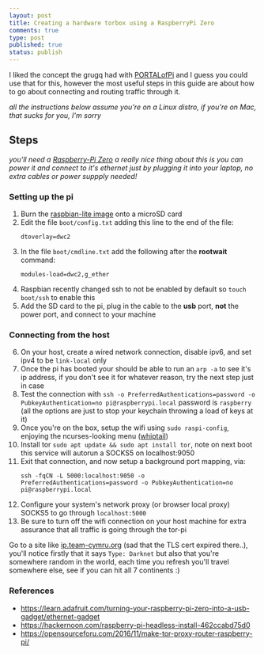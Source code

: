 ```yaml
---
layout: post
title: Creating a hardware torbox using a RaspberryPi Zero
comments: true
type: post
published: true
status: publish
---
```


I liked the concept the grugq had with [PORTALofPi](https://github.com/grugq/PORTALofPi) and I guess you could use that for this, however the most useful steps in this guide are about how to go about connecting and routing traffic through it.

_all the instructions below assume you're on a Linux distro, if you're on Mac, that sucks for you, I'm sorry_ 

## Steps

_you'll need a [Raspberry-Pi Zero](https://www.raspberrypi.org/products/raspberry-pi-zero/) a really nice thing about this is you can power it and connect to it's ethernet just by plugging it into your laptop, no extra cables or power suppply needed!_

### Setting up the pi

1. Burn the [raspbian-lite image](https://www.raspberrypi.org/downloads/raspbian/) onto a microSD card
2. Edit the file `boot/config.txt` adding this line to the end of the file:    
   ```
   dtoverlay=dwc2
   ```
3. In the file `boot/cmdline.txt` add the following after the **rootwait** command:    
   ```
   modules-load=dwc2,g_ether
   ```
4. Raspbian recently changed ssh to not be enabled by default so `touch boot/ssh` to enable this
5. Add the SD card to the pi, plug in the cable to the **usb** port, **not** the power port, and connect to your machine

### Connecting from the host

6. On your host, create a wired network connection, disable ipv6, and set ipv4 to be `link-local` only
7. Once the pi has booted your should be able to run an `arp -a` to see it's ip address, if you don't see it for whatever reason, try the next step just in case
8. Test the connection with `ssh -o PreferredAuthentications=password -o PubkeyAuthentication=no pi@raspberrypi.local` password is `raspberry` (all the options are just to stop your keychain throwing a load of keys at it)
8. Once you're on the box, setup the wifi using `sudo raspi-config`, enjoying the ncurses-looking menu ([whiptail](https://en.wikibooks.org/wiki/Bash_Shell_Scripting/Whiptail))
9. Install tor `sudo apt update && sudo apt install tor`, note on next boot this service will autorun a SOCKS5 on localhost:9050
10. Exit that connection, and now setup a background port mapping, via:    
    ```
    ssh -fqCN -L 5000:localhost:9050 -o PreferredAuthentications=password -o PubkeyAuthentication=no pi@raspberrypi.local
    ```
11. Configure your system's network proxy (or browser local proxy) SOCKS5 to go through `localhost:5000`
12. Be sure to turn off the wifi connection on your host machine for extra assurance that all traffic is going through the tor-pi

Go to a site like [ip.team-cymru.org](https://ip.team-cymru.org) (sad that the TLS cert expired there..), you'll notice firstly that it says `Type: Darknet` but also that you're somewhere random in the world, each time you refresh you'll travel somewhere else, see if you can hit all 7 continents :)

### References

- https://learn.adafruit.com/turning-your-raspberry-pi-zero-into-a-usb-gadget/ethernet-gadget
- https://hackernoon.com/raspberry-pi-headless-install-462ccabd75d0
- https://opensourceforu.com/2016/11/make-tor-proxy-router-raspberry-pi/
